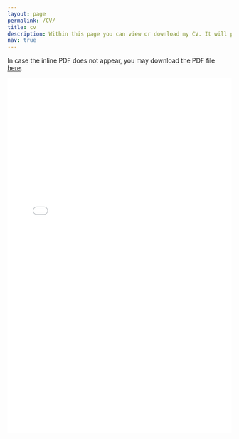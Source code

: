 ```yaml
---
layout: page
permalink: /CV/
title: cv
description: Within this page you can view or download my CV. It will periodically be updated. For any inquiries or questions do not hesitate to contact me.
nav: true
---
```

In case the inline PDF does not appear, you may download the PDF file [here](/assets/pdf/cv.pdf).
<object data="/assets/pdf/cv.pdf" type="application/pdf" width="100%" height="800px"> 
<iframe src="/assets/pdf/cv.pdf" width="100%" height="800px" style="border: none;">
<p>It seems like your browser does not support inline PDF viewing. You can however download the file above.</p>  
</object>
